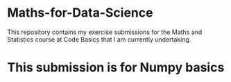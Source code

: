 # Maths-for-Data-Science
This repository contains my exercise submissions for the Maths and Statistics course at Code Basics that I am currently undertaking.
# This submission is for Numpy basics
